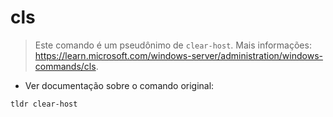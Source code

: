# cls

> Este comando é um pseudônimo de `clear-host`.
> Mais informações: <https://learn.microsoft.com/windows-server/administration/windows-commands/cls>.

- Ver documentação sobre o comando original:

`tldr clear-host`
